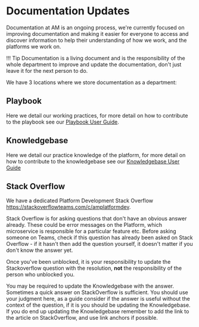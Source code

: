 # Documentation Updates

Documentation at AM is an ongoing process, we're currently focused on improving documentation and making it easier for everyone to access and discover information to help their understanding of how we work, and the platforms we work on.

!!! Tip 
    Documentation is a living document and is the responsibility of the whole department to improve and update the documentation, don't just leave it for the next person to do.


We have 3 locations where we store documentation as a department:

## Playbook

Here we detail our working practices, for more detail on how to contribute to the playbook see our [Playbook User Guide](../../Playbook-User-Guide/).


## Knowledgebase

Here we detail our practice knowledge of the platform, for more detail on how to contribute to the knowledgebase see our [Knowledgebase User Guide](https://knowledgebase.platformdev.amdigital.co.uk/Knowledgebase-User-Guide/)


## Stack Overflow 

We have a dedicated Platform Development Stack Overflow https://stackoverflowteams.com/c/amplatformdev. 

Stack Overflow is for asking questions that don't have an obvious answer already. These could be error messages on the Platform, which microservice is responsible for a particular feature etc. Before asking someone on Teams, check if this question has already been asked on Stack Overflow - if it hasn't then add the question yourself, it doesn't matter if you don't know the answer yet. 

Once you've been unblocked, it is your responsibility to update the Stackoverflow question with the resolution, **not** the responsibility of the person who unblocked you. 

You may be required to update the Knowledgebase with the answer. Sometimes a quick answer on StackOverflow is sufficient. You should use your judgment here, as a guide consider if the answer is useful without the context of the question, if it is you should be updating the Knowledgebase. If you do end up updating the Knowledgebase remember to add the link to the article on StackOverflow, and use link anchors if possible. 


